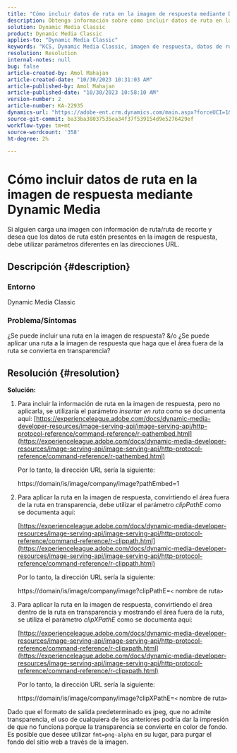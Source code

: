 ```yaml
---
title: "Cómo incluir datos de ruta en la imagen de respuesta mediante Dynamic Media"
description: Obtenga información sobre cómo incluir datos de ruta en la imagen de respuesta mediante Dynamic Media. Utilice diferentes parámetros según sus necesidades.
solution: Dynamic Media Classic
product: Dynamic Media Classic
applies-to: "Dynamic Media Classic"
keywords: "KCS, Dynamic Media Classic, imagen de respuesta, datos de ruta, Pathembed, clipPathE"
resolution: Resolution
internal-notes: null
bug: false
article-created-by: Amol Mahajan
article-created-date: "10/30/2023 10:31:03 AM"
article-published-by: Amol Mahajan
article-published-date: "10/30/2023 10:58:10 AM"
version-number: 2
article-number: KA-22935
dynamics-url: "https://adobe-ent.crm.dynamics.com/main.aspx?forceUCI=1&pagetype=entityrecord&etn=knowledgearticle&id=bf3a8068-0f77-ee11-8179-6045bd006149"
source-git-commit: ba33ba38037535ea34f37f539154d9e5276429ef
workflow-type: tm+mt
source-wordcount: '358'
ht-degree: 2%

---
```


# Cómo incluir datos de ruta en la imagen de respuesta mediante Dynamic Media


Si alguien carga una imagen con información de ruta/ruta de recorte y desea que los datos de ruta estén presentes en la imagen de respuesta, debe utilizar parámetros diferentes en las direcciones URL.

## Descripción {#description}


### <b>Entorno</b>

Dynamic Media Classic



### <b>Problema/Síntomas</b>

¿Se puede incluir una ruta en la imagen de respuesta?
&amp;/o ¿Se puede aplicar una ruta a la imagen de respuesta que haga que el área fuera de la ruta se convierta en transparencia?


## Resolución {#resolution}

<b>Solución:</b>
1. Para incluir la información de ruta en la imagen de respuesta, pero no aplicarla, se utilizaría el parámetro *insertar en ruta* como se documenta aquí:
   [https://experienceleague.adobe.com/docs/dynamic-media-developer-resources/image-serving-api/image-serving-api/http-protocol-reference/command-reference/r-pathembed.html](https://experienceleague.adobe.com/docs/dynamic-media-developer-resources/image-serving-api/image-serving-api/http-protocol-reference/command-reference/r-pathembed.html)


   Por lo tanto, la dirección URL sería la siguiente:

   https://domain/is/image/company/image?pathEmbed=1
2. Para aplicar la ruta en la imagen de respuesta, convirtiendo el área fuera de la ruta en transparencia, debe utilizar el parámetro *clipPathE* como se documenta aquí:

   [https://experienceleague.adobe.com/docs/dynamic-media-developer-resources/image-serving-api/image-serving-api/http-protocol-reference/command-reference/r-clippath.html](https://experienceleague.adobe.com/docs/dynamic-media-developer-resources/image-serving-api/image-serving-api/http-protocol-reference/command-reference/r-clippath.html)


   Por lo tanto, la dirección URL sería la siguiente:


   https://domain/is/image/company/image?clipPathE=`<` nombre de ruta`>`
3. Para aplicar la ruta en la imagen de respuesta, convirtiendo el área dentro de la ruta en transparencia y mostrando el área fuera de la ruta, se utiliza el parámetro *clipXPathE* como se documenta aquí:

   [https://experienceleague.adobe.com/docs/dynamic-media-developer-resources/image-serving-api/image-serving-api/http-protocol-reference/command-reference/r-clipxpath.html](https://experienceleague.adobe.com/docs/dynamic-media-developer-resources/image-serving-api/image-serving-api/http-protocol-reference/command-reference/r-clipxpath.html)


   Por lo tanto, la dirección URL sería la siguiente:


   https://domain/is/image/company/image?clipXPathE=`<` nombre de ruta`>`


Dado que el formato de salida predeterminado es jpeg, que no admite transparencia, el uso de cualquiera de los anteriores podría dar la impresión de que no funciona porque la transparencia se convierte en color de fondo. Es posible que desee utilizar `fmt=png-alpha` en su lugar, para purgar el fondo del sitio web a través de la imagen.
